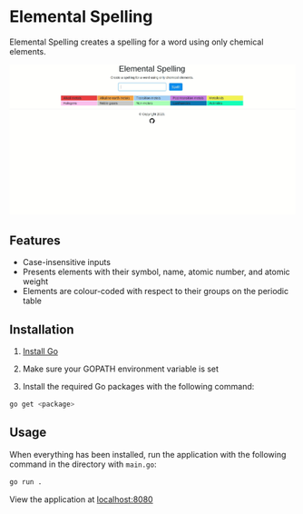 # Elemental Spelling

Elemental Spelling creates a spelling for a word using only chemical elements.

![elemental spelling example gif](https://raw.githubusercontent.com/anna-liang/elemental-spelling/main/static/spelling-example.gif)

## Features
- Case-insensitive inputs
- Presents elements with their symbol, name, atomic number, and atomic weight
- Elements are colour-coded with respect to their groups on the periodic table

## Installation

1. [Install Go](https://golang.org/doc/install)

2. Make sure your GOPATH environment variable is set

3. Install the required Go packages with the following command:
```bash
go get <package>
```

## Usage

When everything has been installed, run the application with the following command in the directory with `main.go`:
```bash
go run .
```
View the application at [localhost:8080](http://localhost:8080/)
